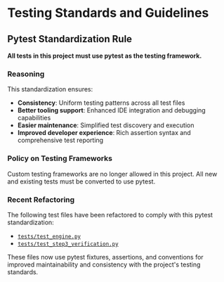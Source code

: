 # Testing Standards and Guidelines

## Pytest Standardization Rule

**All tests in this project must use pytest as the testing framework.**

### Reasoning

This standardization ensures:
- **Consistency**: Uniform testing patterns across all test files
- **Better tooling support**: Enhanced IDE integration and debugging capabilities
- **Easier maintenance**: Simplified test discovery and execution
- **Improved developer experience**: Rich assertion syntax and comprehensive test reporting

### Policy on Testing Frameworks

Custom testing frameworks are no longer allowed in this project. All new and existing tests must be converted to use pytest.

### Recent Refactoring

The following test files have been refactored to comply with this pytest standardization:
- [`tests/test_engine.py`](tests/test_engine.py)
- [`tests/test_step3_verification.py`](tests/test_step3_verification.py)

These files now use pytest fixtures, assertions, and conventions for improved maintainability and consistency with the project's testing standards.